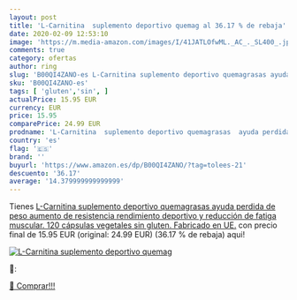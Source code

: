 ```yaml
---
layout: post
title: 'L-Carnitina  suplemento deportivo quemag al 36.17 % de rebaja'
date: 2020-02-09 12:53:10
image: 'https://m.media-amazon.com/images/I/41JATLOfwML._AC_._SL400_.jpg'
comments: true
category: ofertas
author: ring
slug: 'B00QI4ZANO-es L-Carnitina suplemento deportivo quemagrasas ayuda perdida...'
sku: 'B00QI4ZANO-es'
tags: [ 'gluten','sin', ]
actualPrice: 15.95 EUR
currency: EUR
price: 15.95
comparePrice: 24.99 EUR
prodname: 'L-Carnitina  suplemento deportivo quemagrasas  ayuda perdida de peso  aumento de resistencia  rendimiento deportivo y reducción de fatiga muscular. 120 cápsulas vegetales  sin gluten. Fabricado en UE.'
country: 'es'
flag: '🇪🇸'
brand: ''
buyurl: 'https://www.amazon.es/dp/B00QI4ZANO/?tag=tolees-21'
descuento: '36.17'
average: '14.379999999999999'
---
```


Tienes [L-Carnitina  suplemento deportivo quemagrasas  ayuda perdida de peso  aumento de resistencia  rendimiento deportivo y reducción de fatiga muscular. 120 cápsulas vegetales  sin gluten. Fabricado en UE.](https://www.amazon.es/dp/B00QI4ZANO/?tag=tolees-21) con precio final de  15.95 EUR (original: 24.99 EUR) (36.17 %  de rebaja) aqui!

[![L-Carnitina  suplemento deportivo quemag](https://m.media-amazon.com/images/I/41JATLOfwML._AC_._SL400_.jpg)](https://www.amazon.es/dp/B00QI4ZANO/?tag=tolees-21)

🔎:


[🛒 Comprar!!!](https://www.amazon.es/dp/B00QI4ZANO/?tag=tolees-21)
